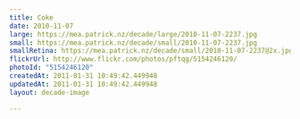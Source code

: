```yaml
---
title: Coke
date: 2010-11-07
large: https://mea.patrick.nz/decade/large/2010-11-07-2237.jpg
small: https://mea.patrick.nz/decade/small/2010-11-07-2237.jpg
smallRetina: https://mea.patrick.nz/decade/small/2010-11-07-2237@2x.jpg
flickrUrl: http://www.flickr.com/photos/pftqg/5154246120/
photoId: "5154246120"
createdAt: 2011-01-31 10:49:42.449948
updatedAt: 2011-01-31 10:49:42.449948
layout: decade-image

---
```


